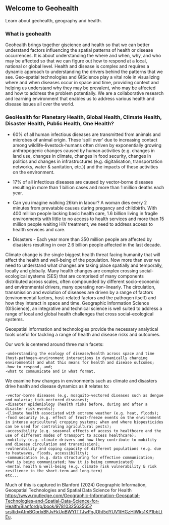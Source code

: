 ## Welcome to Geohealth

Learn about geohealth, geography and health. 

### What is geohealth

Geohealth brings together giscience and health so that we can better understand factors influencing the spatial patterns of health or disease occurrences. It is about understanding the where and when, why, and who may be affected so that we can figure out how to respond at a local, national or global level. Health and disease is complex and requires a dynamic approach to understanding the drivers behind the patterns that we see. Geo-spatial technologies and GIScience play a vital role in visualizing where and when diseases occur in space and time, providing context and helping us understand why they may be prevalent, who may be affected and how to address the problem potentially. We are a collaborative research and learning environment that enables us to address various health and disease issues all over the world.

### GeoHealth for Planetary Health, Global Health, Climate Health, Disaster Health, Public Health, One Health?

- 60% of all human infectious diseases are transmitted from animals and microbes of animal origin. These ‘spill over’ due to increasing contact among wildlife-livestock-humans often driven by exponentially growing anthropogenic changes caused by human activities (e.g. changes in land use, changes in climate, changes in food security, changes in politics and changes in infrastructures (e.g. digitalisation, transportation networks, water & sanitation, etc.)) and the impacts of these activities on the environment. 

- 17% of all infectious diseases are caused by vector-borne diseases resulting in more than 1 billion cases and more than 1 million deaths each year.

- Can you imagine walking 26km in labour? A woman dies every 2 minutes from prevatable causes during pregancy and childbirth. With 400 million people lacking basic health care, 1.6 billion living in fragile environments with little to no access to health services and more than 15 million people waiting HIV treatment, we need to address access to health services and care.

- Disasters - Each year more than 350 million people are affected by disasters resulting in over 2.6 billion people affected in the last decade. 

Climate change is the single biggest health threat facing humanity that will affect the health and well-being of the population. Now more than ever we need to understand what changes are taking place spatially and temporally, locally and globally. Many health changes are complex crossing social-ecological systems (SES) that are comprised of many components distributed across scales, often compounded by different socio-economic and environmental drivers, many operating non-linearly. The circulation, transmission and evolution of diseases are driven by a range of factors (environmental factors, host-related factors and the pathogen itself) and how they interact in space and time. Geographic Information Science (GIScience), an integrative and technical science is well suited to address a range of local and global health challenges that cross social-ecological systems.

Geospatial information and technologies provide the necessary analytical tools useful for tackling a range of health and disease risks and outcomes. 


Our work is centered around three main facets:

    -understanding the ecology of disease/health across space and time (host-pathogen-environment interactions in dynamically changing environments) and what this means for health and disease outcomes;
    -how to respond, and;
    -what to communicate and in what format.

We examine how changes in environments such as climate and disasters drive health and disease dynamics as it relates to:

    -vector-borne diseases (e.g. mosquito-vectored diseases such as dengue and malaria; tick-vectored diseases);
    -disaster epidemiology (health risks before, during and after a disaster risk events);
    -Climate health associated with extreme weather (e.g. heat, floods);
    -food security (e.g. effect of frost-freeze events on the environment in intense agricultural cropping systems; when and where biopesticides can be used for controling agricultural pests);
    -accessibility (e.g. seasonal effects of access to healthcare and the use of different modes of transport to access healthcare);
    -mobility (e.g. climate-drivers and how they contribute to mobility and disease circulation and transmission);
    -vulnerability and coping capacity of different populations (e.g. due to heatwaves, floods, accessibility);
    -communication (e.g. data structuring for effective communication; what is being communicated; how it is being communicated)
    -mental health & well-being (e.g. climate risk vulnerability & risk resilience in the short-term and long-term)
    etc...

Much of this is captured in Blanford (2024) Geographic Information, Geospatial Technologies and Spatial Data Science for Health <https://www.routledge.com/Geographic-Information-Geospatial-Technologies-and-Spatial-Data-Science-for-Health/Blanford/p/book/9781032563565?srsltid=AfmBOorlxBFJvFkUqBWYfTTJwPgJOht5dYUV1tHGzHlWks1KP1bbLtEu>. 


